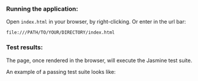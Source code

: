 ### Running the application:

Open `index.html` in your browser, by right-clicking. Or enter in the url bar:

`file:///PATH/TO/YOUR/DIRECTORY/index.html`

### Test results:

The page, once rendered in the browser, will execute the Jasmine test suite.

An example of a passing test suite looks like:

![]()
